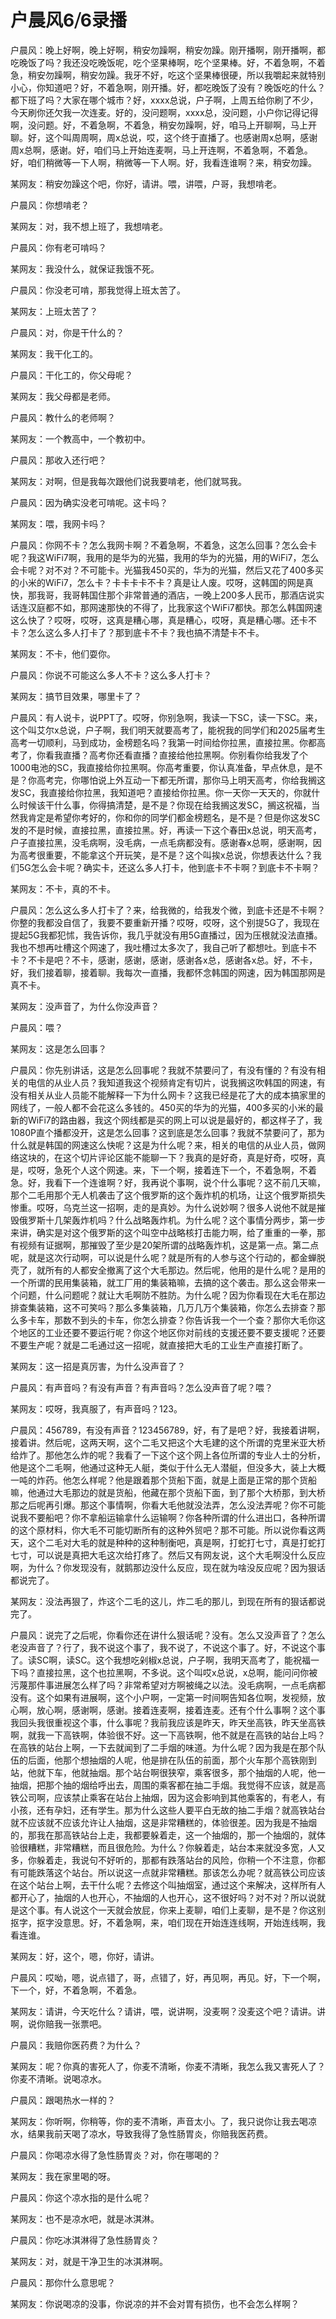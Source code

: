 # 户晨风6⧸6录播

户晨风：晚上好啊，晚上好啊，稍安勿躁啊，稍安勿躁。刚开播啊，刚开播啊，都吃晚饭了吗？我还没吃晚饭呢，吃个坚果棒啊，吃个坚果棒。好，不着急啊，不着急，稍安勿躁啊，稍安勿躁。我牙不好，吃这个坚果棒很硬，所以我嚼起来就特别小心，你知道吧？好，不着急啊，刚开播。好，都吃晚饭了没有？晚饭吃的什么？都下班了吗？大家在哪个城市？好，xxxx总说，户子啊，上周五给你刷了不少，今天刷你还欠我一次连麦。好的，没问题啊，xxxx总，没问题，小户你记得记得啊，没问题。好，不着急啊，不着急，稍安勿躁啊，好，咱马上开聊啊，马上开聊。好，这个叫周周啊，周x总说，哎，这个终于直播了。也感谢周x总啊，感谢周x总啊，感谢。好，咱们马上开始连麦啊，马上开连啊，不着急啊，不着急。好，咱们稍微等一下人啊，稍微等一下人啊。好，我看连谁啊？来，稍安勿躁。

某网友：稍安勿躁这个吧，你好，请讲。喂，讲喂，户哥，我想啃老。

户晨风：你想啃老？

某网友：对，我不想上班了，我想啃老。

户晨风：你有老可啃吗？

某网友：我没什么，就保证我饿不死。

户晨风：你没老可啃，那我觉得上班太苦了。

某网友：上班太苦了？

户晨风：对，你是干什么的？

某网友：我干化工的。

户晨风：干化工的，你父母呢？

某网友：我父母都是老师。

户晨风：教什么的老师啊？

某网友：一个教高中，一个教初中。

户晨风：那收入还行吧？

某网友：对啊，但是我每次跟他们说我要啃老，他们就骂我。

户晨风：因为确实没老可啃呢。这卡吗？

某网友：喂，我网卡吗？

户晨风：你网不卡？怎么我网卡啊？不着急啊，不着急，这怎么回事？怎么会卡呢？我这WiFi7啊，我用的是华为的光猫，我用的华为的光猫，用的WiFi7，怎么会卡呢？对不对？不可能卡。光猫我450买的，华为的光猫，然后又花了400多买的小米的WiFi7，怎么卡？卡卡卡卡不卡？真是让人废。哎呀，这韩国的网是真快，那我哥，我哥韩国住那个非常普通的酒店，一晚上200多人民币，那酒店说实话连汉庭都不如，那网速那快的不得了，比我家这个WiFi7都快。那怎么韩国网速这么快了？哎呀，哎呀，这真是糟心哪，真是糟心，哎呀，真是糟心哪。还卡不卡？怎么这么多人打卡了？那到底卡不卡？我也搞不清楚卡不卡。

某网友：不卡，他们耍你。

户晨风：你说不可能这么多人不卡？这么多人打卡？

某网友：搞节目效果，哪里卡了？

户晨风：有人说卡，说PPT了。哎呀，你别急啊，我读一下SC，读一下SC。来，这个叫艾尔x总说，户子啊，我们明天就要高考了，能祝我的同学们和2025届考生高考一切顺利，马到成功，金榜题名吗？我第一时间给你拉黑，直接拉黑。你都高考了，你看我直播？高考你还看直播？直接给他拉黑啊。你别看你给我发了个1000电池的SC，我直接给你拉黑啊。你高考重要，你认真准备，早点休息，是不是？你高考完，你哪怕说上外互动一下都无所谓，那你马上明天高考，你给我搁这发SC，我直接给你拉黑，我知道吧？直接给你拉黑。你一天你一天天的，你就什么时候该干什么事，你得搞清楚，是不是？你现在给我搁这发SC，搁这祝福，当然我肯定是希望你考好的，你和你的同学们都金榜题名，是不是？但是你这发SC发的不是时候，直接拉黑，直接拉黑。好，再读一下这个春田x总说，明天高考，户子直接拉黑，没毛病啊，没毛病，一点毛病都没有。感谢春x总啊，感谢啊，因为高考很重要，不能拿这个开玩笑，是不是？这个叫挨x总说，你想表达什么？我们5G怎么会卡呢？确实卡，还这么多人打卡，他到底卡不卡啊？到底卡不卡啊？

某网友：不卡，真的不卡。

户晨风：怎么这么多人打卡了？来，给我微的，给我发个微，到底卡还是不卡啊？你整的我都没自信了，我要不要重新开播？哎呀，哎呀，这个别提5G了，我现在提起5G我都犯怵，我告诉你，我几乎就没有用5G直播过，因为压根就没法直播。我也不想再吐槽这个网速了，我吐槽过太多次了，我自己听了都想吐。到底卡不卡？不卡是吧？不卡，感谢，感谢，感谢，感谢各x总，感谢各x总。好，不卡，好，我们接着聊，接着聊。我每次一直播，我都怀念韩国的网速，因为韩国那网是真不卡。

某网友：没声音了，为什么你没声音？

户晨风：喂？

某网友：这是怎么回事？

户晨风：你先别讲话，这是怎么回事呢？我就不禁要问了，有没有懂的？有没有相关的电信的从业人员？我知道我这个视频肯定有切片，说我搁这吹韩国的网速，有没有相关从业人员能不能解释一下为什么网卡？这我已经是花了大的成本搞家里的网线了，一般人都不会花这么多钱的。450买的华为的光猫，400多买的小米的最新的WiFi7的路由器，我这个网线都是买的网上可以说是最好的，都这样子了，我1080P直个播都没开，这是怎么回事？这到底是怎么回事？我就不禁要问了，那为什么就是韩国的网速这么快呢？这是为什么呢？来，相关的电信的从业人员，做网络这块的，在这个切片评论区能不能聊一下？我真的是好奇，真是好奇，哎呀，真是，哎呀，急死个人这个网速。来，下一个啊，接着连下一个，不着急啊，不着急。好，我看下一个连谁啊？好，我再说个事啊，说个什么事呢？这不前几天嘛，那个二毛用那个无人机袭击了这个俄罗斯的这个轰炸机的机场，让这个俄罗斯损失惨重。哎呀，乌克兰这一招啊，走的是真妙。为什么说妙啊？很多人说他不就是摧毁俄罗斯十几架轰炸机吗？什么战略轰炸机。为什么呢？这个事情分两步，第一步来讲，确实是对这个俄罗斯的这个叫空中战略核打击能力啊，给了重重的一拳，那有视频有证据啊，那摧毁了至少是20架所谓的战略轰炸机，这是第一点。第二点呢，就是这次行动啊，可以说是什么呢？就是所有的人参与这个行动的，都金蝉脱壳了，就所有的人都安全撤离了这个大毛那边。然后呢，他用的是什么呢？是用的一个所谓的民用集装箱，就工厂用的集装箱嘛，去搞的这个袭击。那么这会带来一个问题，什么问题呢？就让大毛啊防不胜防。为什么呢？因为你看现在大毛在那边排查集装箱，这不可笑吗？那么多集装箱，几万几万个集装箱，你怎么去排查？那么多卡车，那数不到头的卡车，你怎么排查？你告诉我一个一个查？那你大毛你这个地区的工业还要不要运行呢？你这个地区你对前线的支援还要不要支援呢？还要不要生产呢？就是二毛通过这一招呢，就直接把大毛的工业生产直接打断了。

某网友：这一招是真厉害，为什么没声音了？

户晨风：有声音吗？有没有声音？有声音吗？怎么没声音了呢？喂？

某网友：哎呀，我真服了，有声音吗？123。

户晨风：456789，有没有声音？123456789，好，有了是吧？好，我接着讲啊，接着讲。然后呢，这两天啊，这个二毛又把这个大毛建的这个所谓的克里米亚大桥给炸了。那他怎么炸的呢？我看了一下这个这个网上各位所谓的专业人士的分析，他是这个二毛啊，他通过这种无人艇，类似于什么无人潜艇，但没多大，装上大概一吨的炸药。他怎么样呢？他是跟着那个货船下面，就是上面是正常的那个货船嘛，他通过大毛那边的就是货船，他藏在那个货船下面，到了那个大桥那，到大桥那之后呢再引爆。那这个事情啊，你看大毛他就没法弄，怎么没法弄呢？你不可能说我不要船吧？你不拿船运输拿什么运输啊？你各种所谓的什么进出口，各种所谓的这个原材料，你大毛不可能切断所有的这种外贸吧？那不可能。所以说你看这两天，这个二毛对大毛的就是种种的这种制衡吧，真是啊，打蛇打七寸，真是打蛇打七寸，可以说是真把大毛这次给打疼了。然后又有网友说，这个大毛啊没什么反应啊，为什么？你发现没有，就鹅那边没什么反应，现在就为啥没反应呢？因为狠话都说完了。

某网友：没法再狠了，炸这个二毛的这儿，炸二毛的那儿，到现在所有的狠话都说完了。

户晨风：说完了之后呢，你看你还在讲什么狠话呢？没有。怎么又没声音了？怎么老没声音了？行了，我不说这个事了，我不说了，不说这个事了。好，不说这个事了。读SC啊，读SC。这个我想吃剁椒x总说，户子啊，我明天高考了，能祝福一下吗？直接拉黑，这个也拉黑啊，不多说。这个叫哎x总说，x总啊，能问问你被污蔑那件事进展怎么样了吗？非常希望对方啊被绳之以法。没毛病啊，一点毛病都没有。这个如果有进展啊，这个小户啊，一定第一时间啊告知各位啊，发视频，放心啊，放心啊，感谢啊，感谢。接着连麦啊，接着连麦。还有个什么事啊？这个事我回头我很重视这个事，什么事呢？我前我应该是昨天，昨天坐高铁，昨天坐高铁啊，就我一下高铁啊，体验很不好。这一下高铁啊，他不就是在高铁的站台上吗？在高铁的站台上啊，一下去就闻到了二手烟的味道。为什么呢？因为我是在那个队伍的后面，他那个想抽烟的人呢，他是排在队伍的前面，那个火车那个高铁刚到站，他就下车，他就抽烟。那个站台啊很狭窄，乘客很多，那个抽烟的人呢，他一抽烟，把那个抽的烟给呼出去，周围的乘客都在抽二手烟。我觉得不应该，就是高铁公司啊，应该禁止乘客在站台上抽烟，因为这会影响到其他乘客的，有老人，有小孩，还有孕妇，还有学生。那为什么这些人要平白无故的抽二手烟？就高铁站台就不应该就不应该允许让人抽烟，这是非常糟糕的，体验很差。因为我是不抽烟的，那我在那高铁站台上走，我都要躲着走，这一个抽烟的，那一个抽烟的，就体验很糟糕，非常糟糕，而且很危险。为什么？你躲着走，站台本来就没多宽，人又多，你躲着走，我说句不好听的，那都有跌落站台的风险，你稍一个不注意，你都有可能跌落这个站台。所以说这一点就非常糟糕。那该怎么办呢？就高铁公司应该在这个站台上啊，去干什么呢？去修这个叫抽烟室，通过这个来解决，这样所有人都开心了，抽烟的人也开心，不抽烟的人也开心，这不很好吗？对不对？所以说就是这个事。有人说这个一天就会放屁，你来上麦聊，咱们上麦聊，是不是？你这别抠字，抠字没意思。好，不着急啊，来，咱们现在开始连连线啊，开始连线啊，我看连谁。

某网友：好，这个，嗯，你好，请讲。

户晨风：哎呦，嗯，说点错了，哥，点错了，好，再见啊，再见。好，下一个啊，下一个，好，不着急啊，不着急。

某网友：请讲，今天吃什么？请讲，喂，说讲啊，没麦啊？没麦这个吧？请讲。讲啊，说你赔我一张票吧。

户晨风：我赔你医药费？为什么？

某网友：呢？你真的害死人了，你麦不清晰，你麦不清晰，我怎么我又害死人了？你麦不清晰。说喝凉水。

户晨风：跟喝热水一样的？

某网友：你听啊，你稍等，你的麦不清晰，声音太小。了，我只说你让我去喝凉水，结果我前天喝了凉水，导致我得了急性肠胃炎，你赔我医药费。

户晨风：你喝凉水得了急性肠胃炎？对，你在哪喝的？

某网友：我在家里喝的呀。

户晨风：你这个凉水指的是什么呢？

某网友：也不是凉水吧，就是冰淇淋。

户晨风：你吃冰淇淋得了急性肠胃炎？

某网友：对，就是干净卫生的冰淇淋啊。

户晨风：那你什么意思呢？

某网友：你说喝凉的没事，你说凉的并不会对胃有损伤，也不会怎么样啊？